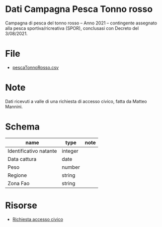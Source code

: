 # Dati Campagna Pesca Tonno rosso

Campagna  di  pesca  del  tonno  rosso  –  Anno  2021  –  contingente assegnato  alla  pesca sportiva/ricreativa (SPOR), conclusasi con Decreto del 3/08/2021.

# File

- [pescaTonnoRosso.csv](pescaTonnoRosso.csv)

# Note

Dati ricevuti a valle di una richiesta di accesso civico, fatta da Matteo Mannini.

# Schema

| name | type | note |
| --- | --- | --- |
| Identificativo natante | integer |  |
| Data cattura | date |  |
| Peso | number |  |
| Regione | string |  |
| Zona Fao | string |  |

# Risorse

- [Richiesta accesso civico](risorse/accesso_civico_-_campagna_tonno_rosso.pdf)
